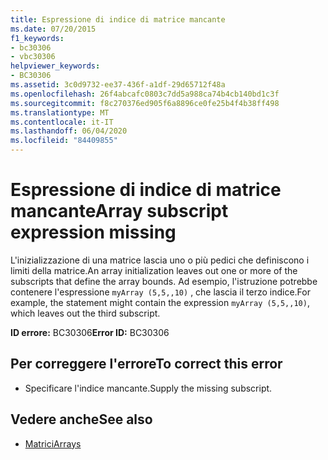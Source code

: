```yaml
---
title: Espressione di indice di matrice mancante
ms.date: 07/20/2015
f1_keywords:
- bc30306
- vbc30306
helpviewer_keywords:
- BC30306
ms.assetid: 3c0d9732-ee37-436f-a1df-29d65712f48a
ms.openlocfilehash: 26f4abcafc0803c7dd5a988ca74b4cb140bd1c3f
ms.sourcegitcommit: f8c270376ed905f6a8896ce0fe25b4f4b38ff498
ms.translationtype: MT
ms.contentlocale: it-IT
ms.lasthandoff: 06/04/2020
ms.locfileid: "84409855"
---
```

# <a name="array-subscript-expression-missing"></a><span data-ttu-id="ab62f-102">Espressione di indice di matrice mancante</span><span class="sxs-lookup"><span data-stu-id="ab62f-102">Array subscript expression missing</span></span>
<span data-ttu-id="ab62f-103">L'inizializzazione di una matrice lascia uno o più pedici che definiscono i limiti della matrice.</span><span class="sxs-lookup"><span data-stu-id="ab62f-103">An array initialization leaves out one or more of the subscripts that define the array bounds.</span></span> <span data-ttu-id="ab62f-104">Ad esempio, l'istruzione potrebbe contenere l'espressione `myArray (5,5,,10)` , che lascia il terzo indice.</span><span class="sxs-lookup"><span data-stu-id="ab62f-104">For example, the statement might contain the expression `myArray (5,5,,10)`, which leaves out the third subscript.</span></span>  
  
 <span data-ttu-id="ab62f-105">**ID errore:** BC30306</span><span class="sxs-lookup"><span data-stu-id="ab62f-105">**Error ID:** BC30306</span></span>  
  
## <a name="to-correct-this-error"></a><span data-ttu-id="ab62f-106">Per correggere l'errore</span><span class="sxs-lookup"><span data-stu-id="ab62f-106">To correct this error</span></span>  
  
- <span data-ttu-id="ab62f-107">Specificare l'indice mancante.</span><span class="sxs-lookup"><span data-stu-id="ab62f-107">Supply the missing subscript.</span></span>  
  
## <a name="see-also"></a><span data-ttu-id="ab62f-108">Vedere anche</span><span class="sxs-lookup"><span data-stu-id="ab62f-108">See also</span></span>

- [<span data-ttu-id="ab62f-109">Matrici</span><span class="sxs-lookup"><span data-stu-id="ab62f-109">Arrays</span></span>](../../programming-guide/language-features/arrays/index.md)
